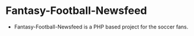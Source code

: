 # Fantasy-Football-Newsfeed
- Fantasy-Football-Newsfeed is a PHP based project for the soccer fans.
